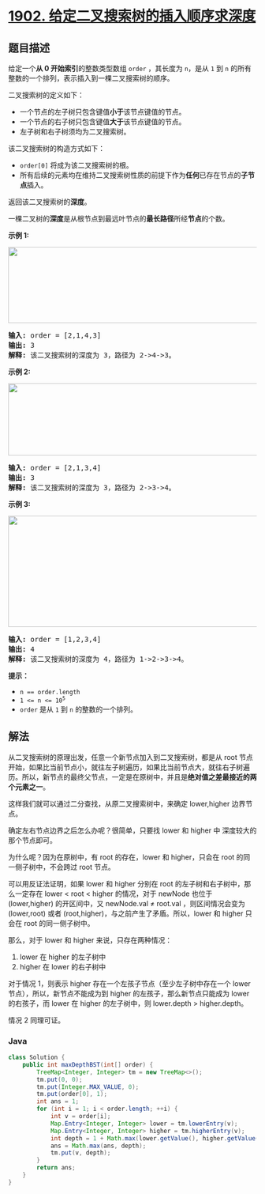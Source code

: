 # [1902. 给定二叉搜索树的插入顺序求深度](https://leetcode.cn/problems/depth-of-bst-given-insertion-order)

## 题目描述

<p>给定一个<strong>从 0 开始索引</strong>的整数类型数组 <code>order</code> ，其长度为 <code>n</code>，是从 <code>1</code> 到 <code>n</code> 的所有整数的一个排列，表示插入到一棵二叉搜索树的顺序。</p>

<p>二叉搜索树的定义如下：</p>

<ul>
	<li>一个节点的左子树只包含键值<strong>小于</strong>该节点键值的节点。</li>
	<li>一个节点的右子树只包含键值<strong>大于</strong>该节点键值的节点。</li>
	<li>左子树和右子树须均为二叉搜索树。</li>
</ul>

<p>该二叉搜索树的构造方式如下：</p>

<ul>
	<li><code>order[0]</code> 将成为该二叉搜索树的根。</li>
	<li>所有后续的元素均在维持二叉搜索树性质的前提下作为<strong>任何</strong>已存在节点的<strong>子节点</strong>插入。</li>
</ul>

<p>返回该二叉搜索树的<strong>深度</strong>。</p>

<p>一棵二叉树的<strong>深度</strong>是从根节点到最远叶节点的<strong>最长路径</strong>所经<strong>节点</strong>的个数。</p>

<p><strong>示例 1:</strong></p>
<img alt="" src="https://fastly.jsdelivr.net/gh/doocs/leetcode@main/solution/1900-1999/1902.Depth%20of%20BST%20Given%20Insertion%20Order/images/1.png" style="width: 624px; height: 154px;" />
<pre>
<strong>输入:</strong> order = [2,1,4,3]
<strong>输出:</strong> 3
<strong>解释: </strong>该二叉搜索树的深度为 3，路径为 2-&gt;4-&gt;3。
</pre>

<p><strong>示例 2:</strong></p>
<img alt="" src="https://fastly.jsdelivr.net/gh/doocs/leetcode@main/solution/1900-1999/1902.Depth%20of%20BST%20Given%20Insertion%20Order/images/2.png" style="width: 624px; height: 146px;" />
<pre>
<strong>输入:</strong> order = [2,1,3,4]
<strong>输出:</strong> 3
<strong>解释: </strong>该二叉搜索树的深度为 3，路径为 2-&gt;3-&gt;4。
</pre>

<p><strong>示例 3:</strong></p>
<img alt="" src="https://fastly.jsdelivr.net/gh/doocs/leetcode@main/solution/1900-1999/1902.Depth%20of%20BST%20Given%20Insertion%20Order/images/3.png" style="width: 624px; height: 225px;" />
<pre>
<strong>输入:</strong> order = [1,2,3,4]
<strong>输出:</strong> 4
<strong>解释: </strong>该二叉搜索树的深度为 4，路径为 1-&gt;2-&gt;3-&gt;4。
</pre>

<p><strong>提示：</strong></p>

<ul>
	<li><code>n == order.length</code></li>
	<li><code>1 &lt;= n &lt;= 10<sup>5</sup></code></li>
	<li><code>order</code> 是从 <code>1</code> 到 <code>n</code> 的整数的一个排列。</li>
</ul>

## 解法

从二叉搜索树的原理出发，任意一个新节点加入到二叉搜索树，都是从 root 节点开始，如果比当前节点小，就往左子树遍历，如果比当前节点大，就往右子树遍历。所以，新节点的最终父节点，一定是在原树中，并且是**绝对值之差最接近的两个元素之一**。

这样我们就可以通过二分查找，从原二叉搜索树中，来确定 lower,higher 边界节点。

确定左右节点边界之后怎么办呢？很简单，只要找 lower 和 higher 中 深度较大的那个节点即可。

为什么呢？因为在原树中，有 root 的存在，lower 和 higher，只会在 root 的同一侧子树中，不会跨过 root 节点。

可以用反证法证明，如果 lower 和 higher 分别在 root 的左子树和右子树中，那么一定存在 lower < root < higher 的情况，对于 newNode 也位于 (lower,higher) 的开区间中，又 newNode.val ≠ root.val ，则区间情况会变为 (lower,root) 或者 (root,higher)，与之前产生了矛盾。所以，lower 和 higher 只会在 root 的同一侧子树中。

那么，对于 lower 和 higher 来说，只存在两种情况：

1. lower 在 higher 的左子树中
2. higher 在 lower 的右子树中

对于情况 1，则表示 higher 存在一个左孩子节点（至少左子树中存在一个 lower 节点），所以，新节点不能成为到 higher 的左孩子，那么新节点只能成为 lower 的右孩子，而 lower 在 higher 的左子树中，则 lower.depth > higher.depth。

情况 2 同理可证。

### **Java**

```java
class Solution {
    public int maxDepthBST(int[] order) {
        TreeMap<Integer, Integer> tm = new TreeMap<>();
        tm.put(0, 0);
        tm.put(Integer.MAX_VALUE, 0);
        tm.put(order[0], 1);
        int ans = 1;
        for (int i = 1; i < order.length; ++i) {
            int v = order[i];
            Map.Entry<Integer, Integer> lower = tm.lowerEntry(v);
            Map.Entry<Integer, Integer> higher = tm.higherEntry(v);
            int depth = 1 + Math.max(lower.getValue(), higher.getValue());
            ans = Math.max(ans, depth);
            tm.put(v, depth);
        }
        return ans;
    }
}
```
